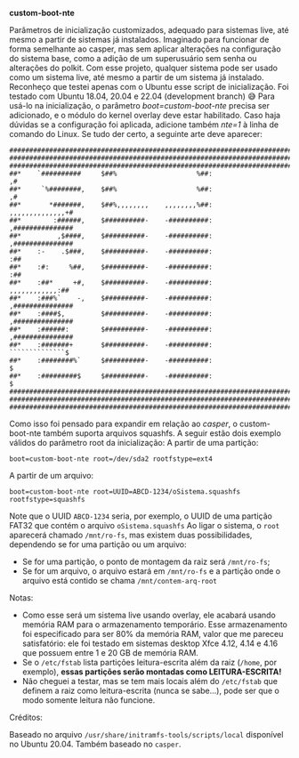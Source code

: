 **custom-boot-nte**

Parâmetros de inicialização customizados, adequado para sistemas live, até mesmo a partir de sistemas já instalados. Imaginado para funcionar de forma semelhante ao casper, mas sem aplicar alterações na configuração do sistema base, como a adição de um superusuário sem senha ou alterações do polkit.
Com esse projeto, qualquer sistema pode ser usado como um sistema live, até mesmo a partir de um sistema já instalado.
Reconheço que testei apenas com o Ubuntu esse script de inicialização. Foi testado com Ubuntu 18.04, 20.04 e 22.04 (development branch) 😅️
Para usá-lo na inicialização, o parâmetro *boot=custom-boot-nte* precisa ser adicionado, e o módulo do kernel overlay deve estar habilitado. Caso haja dúvidas se a configuração foi aplicada, adicione também *nte=1* à linha de comando do Linux. Se tudo der certo, a seguinte arte deve aparecer:
```
#######################################################################
#######################################################################
#######################################################################
##*    `##########     $##%                    %##:                  ,#
##*     `%########,    $##%                    %##:                  ,#
##*       *#######,    $##%,,,,,,,,    ,,,,,,,,%##:    ,,,,,,,,,,,,,,+#
##*        :######,    $##########-    -##########:    ,###############
##*         ,$####,    $##########-    -##########:    ,###############
##*    :-    .$###,    $##########-    -##########:                 :##
##*    :#:     %##,    $##########-    -##########:                 :##
##*    :##*     +#,    $##########-    -##########:     ,,,,,,,,,,,,:##
##*    :###%`    -,    $##########-    -##########:    ,###############
##*    :####$,         $##########-    -##########:    ,###############
##*    :######:        $##########-    -##########:    ,###############
##*    :#######+       $##########-    -##########:     ``````````````$
##*    :########%`     $##########-    -##########:                   $
##*    :#########$     $##########-    -##########:                   $
#######################################################################
#######################################################################
#######################################################################
```
Como isso foi pensado para expandir em relação ao *casper*, o custom-boot-nte também suporta arquivos squashfs. A seguir estão dois exemplo válidos do parâmetro root da inicialização:
A partir de uma partição:
```
boot=custom-boot-nte root=/dev/sda2 rootfstype=ext4
```
A partir de um arquivo:
```
boot=custom-boot-nte root=UUID=ABCD-1234/oSistema.squashfs rootfstype=squashfs
```
Note que o UUID `ABCD-1234` seria, por exemplo, o UUID de uma partição FAT32 que contém o arquivo `oSistema.squashfs`
Ao ligar o sistema, o `root` aparecerá chamado `/mnt/ro-fs`, mas existem duas possibilidades, dependendo se for uma partição ou um arquivo:
- Se for uma partição, o ponto de montagem da raiz será `/mnt/ro-fs`;
- Se for um arquivo, o arquivo estará em `/mnt/ro-fs` e a partição onde o arquivo está contido se chama `/mnt/contem-arq-root`

Notas:

- Como esse será um sistema live usando overlay, ele acabará usando memória RAM para o armazenamento temporário. Esse armazenamento foi especificado para ser 80% da memória RAM, valor que me pareceu satisfatório: ele foi testado em sistemas desktop Xfce 4.12, 4.14 e 4.16 que possuem entre 1 e 20 GB de memória RAM.
- Se o `/etc/fstab` lista partições leitura-escrita além da raiz (`/home`, por exemplo), **essas partições serão montadas como LEITURA-ESCRITA!**
- Não cheguei a testar, mas se tem mais locais além do `/etc/fstab` que definem a raiz como leitura-escrita (nunca se sabe...), pode ser que o modo somente leitura não funcione.

Créditos:

Baseado no arquivo `/usr/share/initramfs-tools/scripts/local` disponível no Ubuntu 20.04. Também baseado no `casper`.